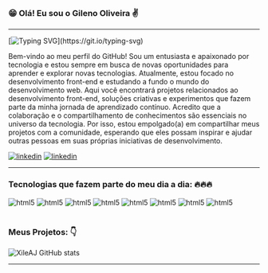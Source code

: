 ### 😁 Olá! Eu sou o Gileno Oliveira ✌️
- - - -
[![Typing SVG](https://readme-typing-svg.demolab.com/?lines=O+Melhor+da+vida+é+aprender;+bem+mais+do+que+já+se+sabe...)](https://git.io/typing-svg)

Bem-vindo ao meu perfil do GitHub! Sou um entusiasta e apaixonado por tecnologia e estou sempre em busca de novas oportunidades para aprender e explorar novas tecnologias. Atualmente, estou focado no desenvolvimento front-end e estudando a fundo o mundo do desenvolvimento web. 
Aqui você encontrará projetos relacionados ao desenvolvimento front-end, soluções criativas e experimentos que fazem parte da minha jornada de aprendizado contínuo.
Acredito que a colaboração e o compartilhamento de conhecimentos são essenciais no universo da tecnologia. Por isso, estou empolgado(a) em compartilhar meus projetos com a comunidade, esperando que eles possam inspirar e ajudar outras pessoas em suas próprias iniciativas de desenvolvimento.

[![linkedin](https://img.shields.io/badge/LinkedIn-0077B5?style=for-the-badge&logo=linkedin&logoColor=white)](https://www.linkedin.com/in/gileno-de-oliveira-rocha-b36b2a125/)
[![linkedin](https://img.shields.io/badge/gitlab-%23181717.svg?style=for-the-badge&logo=gitlab&logoColor=white)](https://github.com/XileAJ?tab=repositories/)

---

### Tecnologias que fazem parte do meu dia a dia: 🔥🔥🔥
<div style="display: inline_block">
    <img align="center" alt="html5"src="https://img.shields.io/badge/Visual_Studio-5C2D91?style=for-the-badge&logo=visual%20studio&logoColor=white">
    <img align="center" alt="html5"src="https://img.shields.io/badge/HTML5-E34F26?style=for-the-badge&logo=html5&logoColor=white">
    <img align="center" alt="html5"src="https://img.shields.io/badge/CSS3-1572B6?style=for-the-badge&logo=css3&logoColor=white">
    <img align="center" alt="html5"src="https://img.shields.io/badge/JavaScript-323330?style=for-the-badge&logo=javascript&logoColor=F7DF1E">
    <img align="center" alt="html5"src="https://img.shields.io/badge/git-%23F05033.svg?style=for-the-badge&logo=git&logoColor=white">
    <img align="center" alt="html5"src="https://img.shields.io/badge/react-%2320232a.svg?style=for-the-badge&logo=react&logoColor=%2361DAFB">
    <img align="center" alt="html5"src="https://img.shields.io/badge/tailwindcss-%2338B2AC.svg?style=for-the-badge&logo=tailwind-css&logoColor=white">
    <img align="center" alt="html5"src="https://img.shields.io/badge/Amazon_AWS-FF9900?style=for-the-badge&logo=amazonaws&logoColor=white">
</div>
<br>

### Meus Projetos: 👇






![XileAJ GitHub stats](https://github-readme-stats.vercel.app/api?username=XileAJ&show_icons=true&theme=tokyonight)

- - -



